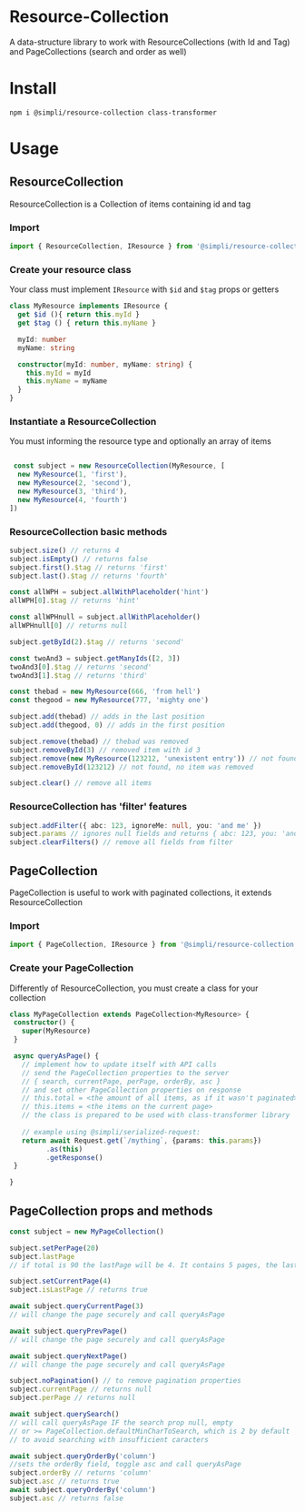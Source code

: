 # Resource-Collection

A data-structure library to work with ResourceCollections (with Id and Tag) and PageCollections (search and order as well) 

# Install
```
npm i @simpli/resource-collection class-transformer
```

# Usage

## ResourceCollection
ResourceCollection is a Collection of items containing id and tag

### Import
```typescript
import { ResourceCollection, IResource } from '@simpli/resource-collection'
```

### Create your resource class 
Your class must implement `IResource` with `$id` and `$tag` props or getters
```typescript
class MyResource implements IResource {
  get $id (){ return this.myId }
  get $tag () { return this.myName }

  myId: number
  myName: string

  constructor(myId: number, myName: string) {
    this.myId = myId
    this.myName = myName
  }
}
```

### Instantiate a ResourceCollection
You must informing the resource type and optionally an array of items 
```typescript

 const subject = new ResourceCollection(MyResource, [
  new MyResource(1, 'first'),
  new MyResource(2, 'second'),
  new MyResource(3, 'third'),
  new MyResource(4, 'fourth')
])
```

### ResourceCollection basic methods  
```typescript
subject.size() // returns 4
subject.isEmpty() // returns false
subject.first().$tag // returns 'first'
subject.last().$tag // returns 'fourth'

const allWPH = subject.allWithPlaceholder('hint')
allWPH[0].$tag // returns 'hint'

const allWPHnull = subject.allWithPlaceholder()
allWPHnull[0] // returns null

subject.getById(2).$tag // returns 'second'

const twoAnd3 = subject.getManyIds([2, 3])
twoAnd3[0].$tag // returns 'second'
twoAnd3[1].$tag // returns 'third'

const thebad = new MyResource(666, 'from hell')
const thegood = new MyResource(777, 'mighty one')

subject.add(thebad) // adds in the last position
subject.add(thegood, 0) // adds in the first position

subject.remove(thebad) // thebad was removed
subject.removeById(3) // removed item with id 3
subject.remove(new MyResource(123212, 'unexistent entry')) // not found, no item was removed
subject.removeById(123212) // not found, no item was removed

subject.clear() // remove all items
```

### ResourceCollection has 'filter' features
```typescript
subject.addFilter({ abc: 123, ignoreMe: null, you: 'and me' })
subject.params // ignores null fields and returns { abc: 123, you: 'and me' }
subject.clearFilters() // remove all fields from filter
```

 ## PageCollection
PageCollection is useful to work with paginated collections, it extends ResourceCollection 

### Import
```typescript
import { PageCollection, IResource } from '@simpli/resource-collection'
``` 
 
 ### Create your PageCollection
 Differently of ResourceCollection, you must create a class for your collection
 ```typescript
class MyPageCollection extends PageCollection<MyResource> {
  constructor() {
    super(MyResource)
  }

  async queryAsPage() {
    // implement how to update itself with API calls
    // send the PageCollection properties to the server
    // { search, currentPage, perPage, orderBy, asc }
    // and set other PageCollection properties on response
    // this.total = <the amount of all items, as if it wasn't paginated>
    // this.items = <the items on the current page>
    // the class is prepared to be used with class-transformer library
    
    // example using @simpli/serialized-request:
    return await Request.get(`/mything`, {params: this.params})
          .as(this)
          .getResponse()
  }

}
```

## PageCollection props and methods
```typescript
const subject = new MyPageCollection()

subject.setPerPage(20)
subject.lastPage
// if total is 90 the lastPage will be 4. It contains 5 pages, the last page with only 10 items

subject.setCurrentPage(4)
subject.isLastPage // returns true

await subject.queryCurrentPage(3)
// will change the page securely and call queryAsPage

await subject.queryPrevPage()
// will change the page securely and call queryAsPage

await subject.queryNextPage()
// will change the page securely and call queryAsPage

subject.noPagination() // to remove pagination properties
subject.currentPage // returns null
subject.perPage // returns null

await subject.querySearch()
// will call queryAsPage IF the search prop null, empty
// or >= PageCollection.defaultMinCharToSearch, which is 2 by default
// to avoid searching with insufficient caracters

await subject.queryOrderBy('column')
//sets the orderBy field, toggle asc and call queryAsPage
subject.orderBy // returns 'column'
subject.asc // returns true
await subject.queryOrderBy('column')
subject.asc // returns false
```
